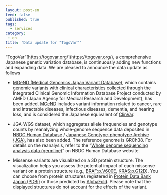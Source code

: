 ```yaml
---
layout: post-en
feed: false
published: true
tags:
  - services
category:
 - en
title: 'Data update for "TogoVar"'
---
```

“TogoVar”[https://togovar.org/](https://togovar.org/), a comprehensive Japanese genetic variation database, is continuously adding new functions and expanding data. We are pleased to announce the data update as follows

- [MGeND (Medical Genomics Japan Variant Database)](https://mgend.ncgm.go.jp/), which contains genomic variants with clinical characteristics collected through the Integrated Clinical Genomic Information Database Project conducted by AMED (Japan Agency for Medical Research and Development), has been added. [MGeND](https://mgend.ncgm.go.jp/) includes variant information related to cancer, rare and intractable diseases, infectious diseases, dementia, and hearing loss, and is considered the Japanese equivalent of [ClinVar](https://www.ncbi.nlm.nih.gov/clinvar/).

- JGA-WGS dataset, which aggregates allele frequencies and genotype counts by reanalyzing whole-genome sequence data deposited in [NBDC Human Database](https://humandbs.dbcls.jp/en/) / [Japanese Genotype-phenotype Archive (JGA)](https://www.ddbj.nig.ac.jp/jga/index-e.html), has also been added. The reference genome is GRCh38. For details on the reanalysis, refer to the “[Whole genome sequencing analysis data (germline)](https://humandbs.dbcls.jp/en/data-processing)” on NBDC Human Database website.

- Missense variants are visualized on a 3D protein structure. The visualization helps you assess the potential impact of each missense variant on a protein structure (e.g., [BRAF:p.V600E](https://grch38.togovar.org/gene/1097#protein-structure), [KRAS:p.G12D](https://grch38.togovar.org/gene/6407#protein-structure)). You can choose from protein structures registered in [Protein Data Bank Japan (PDBj)](https://pdbj.org/?lang=en) or those predicted by [AlphaFold](https://alphafold.ebi.ac.uk/). Please note that the displayed structures do not account for the effects of the variant.
